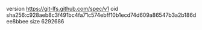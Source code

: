 version https://git-lfs.github.com/spec/v1
oid sha256:c928aeb8c3f491bc4fa71c574ebff10b1ecd74d609a86547b3a2b186dee8bbee
size 6292686
